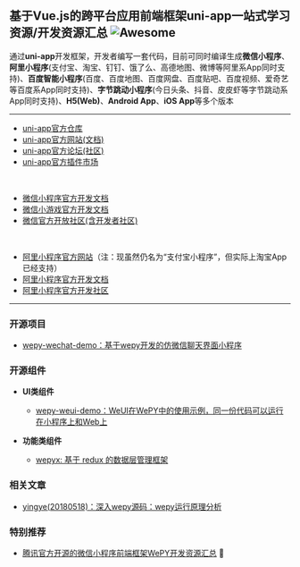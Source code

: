 ## 基于Vue.js的跨平台应用前端框架uni-app一站式学习资源/开发资源汇总 ![Awesome](https://cdn.rawgit.com/sindresorhus/awesome/d7305f38d29fed78fa85652e3a63e154dd8e8829/media/badge.svg)
通过**uni-app**开发框架，开发者编写一套代码，目前可同时编译生成**微信小程序**、**阿里小程序**(支付宝、淘宝、钉钉、饿了么、高德地图、微博等阿里系App同时支持)、**百度智能小程序**(百度、百度地图、百度网盘、百度贴吧、百度视频、爱奇艺等百度系App同时支持)、**字节跳动小程序**(今日头条、抖音、皮皮虾等字节跳动系App同时支持)、**H5(Web)**、**Android App**、**iOS App**等多个版本

---

- [uni-app官方仓库](https://github.com/dcloudio/uni-app)
- [uni-app官方网站(文档)](https://uniapp.dcloud.io/)
- [uni-app官方论坛(社区)](https://ask.dcloud.net.cn/explore/category-12)
- [uni-app官方插件市场](https://ext.dcloud.net.cn/)

<br />

- [微信小程序官方开发文档](https://developers.weixin.qq.com/miniprogram/dev/)
- [微信小游戏官方开发文档](https://developers.weixin.qq.com/minigame/dev/)
- [微信官方开放社区(含开发者社区)](https://developers.weixin.qq.com/community/)

<br />

- [阿里小程序官方网站](https://mini.open.alipay.com/channel/miniIndex.htm)（注：现虽然仍名为“支付宝小程序”，但实际上淘宝App已经支持）
- [阿里小程序官方开发文档](https://docs.alipay.com/mini/developer/getting-started)
- [阿里小程序官方开发社区](https://openclub.alipay.com/index.php?c=thread&a=subforum&fid=66)

---

### 开源项目

- [wepy-wechat-demo：基于wepy开发的仿微信聊天界面小程序](https://github.com/wepyjs/wepy-wechat-demo)

### 开源组件

- **UI类组件**

	- [wepy-weui-demo：WeUI在WePY中的使用示例，同一份代码可以运行在小程序上和Web上](https://github.com/wepyjs/wepy-weui-demo)
		
- **功能类组件**
	- [wepyx: 基于 redux 的数据层管理框架](https://github.com/tolerance-go/wepyx)
	
### 相关文章

- [yingye(20180518)：深入wepy源码：wepy运行原理分析](https://github.com/yingye/Blog/issues/4)

### 特别推荐

- [腾讯官方开源的微信小程序前端框架WePY开发资源汇总](https://github.com/aben1188/awesome-wepy) :100:

